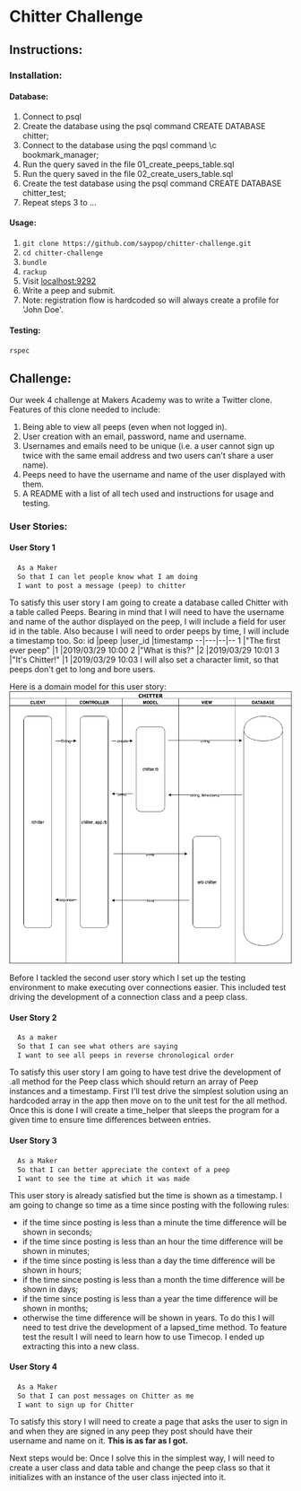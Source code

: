 # Chitter Challenge

## Instructions:
### Installation:
#### Database:
1. Connect to psql
2. Create the database using the psql command CREATE DATABASE chitter;
3. Connect to the database using the pqsl command \c bookmark_manager;
4. Run the query saved in the file 01_create_peeps_table.sql
5. Run the query saved in the file 02_create_users_table.sql
5. Create the test database using the psql command CREATE DATABASE chitter_test;
6. Repeat steps 3 to ...

#### Usage:
1. `git clone https://github.com/saypop/chitter-challenge.git`
2. `cd chitter-challenge`
3. `bundle`
4. `rackup`
5. Visit [localhost:9292](localhost:9292)
6. Write a peep and submit.
7. Note: registration flow is hardcoded so will always create a profile for 'John Doe'.

#### Testing:
`rspec`

## Challenge:

Our week 4 challenge at Makers Academy was to write a Twitter clone. Features of this clone needed to include:
1. Being able to view all peeps (even when not logged in).
2. User creation with an email, password, name and username.
3. Usernames and emails need to be unique (i.e. a user cannot sign up twice with the same email address and two users can't share a user name).
4. Peeps need to have the username and name of the user displayed with them.
5. A README with a list of all tech used and instructions for usage and testing.

### User Stories:

#### User Story 1
```
  As a Maker
  So that I can let people know what I am doing
  I want to post a message (peep) to chitter
```
To satisfy this user story I am going to create a database called Chitter with a table called Peeps. Bearing in mind that I will need to have the username and name of the author displayed on the peep, I will include a field for user id in the table. Also because I will need to order peeps by time, I will include a timestamp too. So:
id  |peep   |user_id   |timestamp
--|---|--|--
1  |"The first ever peep"   |1   |2019/03/29 10:00
2  |"What is this?"   |2   |2019/03/29 10:01
3  |"It's Chitter!"   |1   |2019/03/29 10:03
I will also set a character limit, so that peeps don't get to long and bore users.

Here is a domain model for this user story:
![alt text](images/chitter_domain_model.png)

Before I tackled the second user story which I set up the testing environment to make executing over connections easier. This included test driving the development of a connection class and a peep class.

#### User Story 2
```
  As a maker
  So that I can see what others are saying
  I want to see all peeps in reverse chronological order
```
To satisfy this user story I am going to have test drive the development of .all method for the Peep class which should return an array of Peep instances and a timestamp. First I'll test drive the simplest solution using an hardcoded array in the app then move on to the unit test for the all method. Once this is done I will create a time_helper that sleeps the program for a given time to ensure time differences between entries.

#### User Story 3
```
  As a Maker
  So that I can better appreciate the context of a peep
  I want to see the time at which it was made
```
This user story is already satisfied but the time is shown as a timestamp. I am going to change so time as a time since posting with the following rules:
 - if the time since posting is less than a minute the time difference will be shown in seconds;
 - if the time since posting is less than an hour the time difference will be shown in minutes;
 - if the time since posting is less than a day the time difference will be shown in hours;
 - if the time since posting is less than a month the time difference will be shown in days;
 - if the time since posting is less than a year the time difference will be shown in months;
 - otherwise the time difference will be shown in years.
To do this I will need to test drive the development of a lapsed_time method. To feature test the result I will need to learn how to use Timecop. I ended up extracting this into a new class.

#### User Story 4
```
  As a Maker
  So that I can post messages on Chitter as me
  I want to sign up for Chitter
```
To satisfy this story I will need to create a page that asks the user to sign in and when they are signed in any peep they post should have their username and name on it. **This is as far as I got.**

Next steps would be: Once I solve this in the simplest way, I will need to create a user class and data table and change the peep class so that it initializes with an instance of the user class injected into it.
